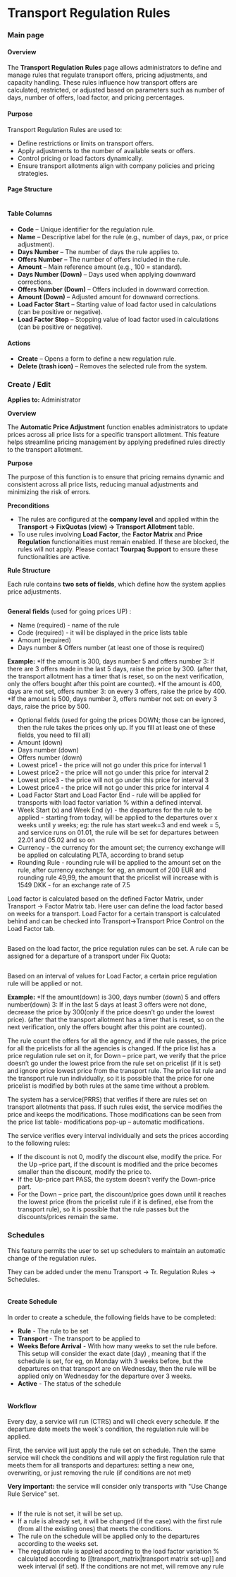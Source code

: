 # Transport Regulation Rules

### Main page

#### Overview

The **Transport Regulation Rules** page allows administrators to define and manage rules that regulate transport offers, pricing adjustments, and capacity handling. These rules influence how transport offers are calculated, restricted, or adjusted based on parameters such as number of days, number of offers, load factor, and pricing percentages.

#### Purpose

Transport Regulation Rules are used to:

* Define restrictions or limits on transport offers.
* Apply adjustments to the number of available seats or offers.
* Control pricing or load factors dynamically.
* Ensure transport allotments align with company policies and pricing strategies.

#### Page Structure

<figure><img src=".gitbook/assets/image (5) (1) (1).png" alt=""><figcaption></figcaption></figure>

#### Table Columns

* **Code** – Unique identifier for the regulation rule.
* **Name** – Descriptive label for the rule (e.g., number of days, pax, or price adjustment).
* **Days Number** – The number of days the rule applies to.
* **Offers Number** – The number of offers included in the rule.
* **Amount** – Main reference amount (e.g., 100 = standard).
* **Days Number (Down)** – Days used when applying downward corrections.
* **Offers Number (Down)** – Offers included in downward correction.
* **Amount (Down)** – Adjusted amount for downward corrections.
* **Load Factor Start** – Starting value of load factor used in calculations (can be positive or negative).
* **Load Factor Stop** – Stopping value of load factor used in calculations (can be positive or negative).

#### Actions

* **Create** – Opens a form to define a new regulation rule.
* **Delete (trash icon)** – Removes the selected rule from the system.

### Create / Edit

**Applies to:** Administrator

**Overview**

The **Automatic Price Adjustment** function enables administrators to update prices across all price lists for a specific transport allotment. This feature helps streamline pricing management by applying predefined rules directly to the transport allotment.

**Purpose**

The purpose of this function is to ensure that pricing remains dynamic and consistent across all price lists, reducing manual adjustments and minimizing the risk of errors.

**Preconditions**

* The rules are configured at the **company level** and applied within the **Transport → FixQuotas (view) → Transport Allotment** table.
* To use rules involving **Load Factor**, the **Factor Matrix** and **Price Regulation** functionalities must remain enabled. If these are blocked, the rules will not apply. Please contact **Tourpaq Support** to ensure these functionalities are active.

**Rule Structure**

Each rule contains **two sets of fields**, which define how the system applies price adjustments.

<figure><img src=".gitbook/assets/image (7) (1) (1) (1) (1) (1) (1) (1) (1) (1) (1) (1) (1) (1) (1) (1) (1) (1) (1).png" alt=""><figcaption></figcaption></figure>

**General fields** (used for going prices UP) :&#x20;

* Name (required) - name of the rule
* Code (required) - it will be displayed in the price lists table&#x20;
* Amount (required)&#x20;
* Days number & Offers number (at least one of those is required)

**Example:** \*If the amount is 300, days number 5 and offers number 3: If there are 3 offers made in the last 5 days, raise the price by 300. (after that, the transport allotment has a timer that is reset, so on the next verification, only the offers bought after this point are counted). \*If the amount is 400, days are not set, offers number 3: on every 3 offers, raise the price by 400. \*If the amount is 500, days number 3, offers number not set: on every 3 days, raise the price by 500.

* Optional fields (used for going the prices DOWN; those can be ignored, then the rule takes the prices only up. If you fill at least one of these fields, you need to fill all)&#x20;
* Amount (down)
* Days number (down)
* Offers number (down)
* Lowest price1 - the price will not go under this price for interval 1&#x20;
* Lowest price2 - the price will not go under this price for interval 2&#x20;
* Lowest price3 - the price will not go under this price for interval 3
* Lowest price4 - the price will not go under this price for interval 4
* Load Factor Start and Load Factor End - rule will be applied for transports with load factor variation % within a defined interval.
* Week Start (x) and Week End (y) - the departures for the rule to be applied - starting from today, will be applied to the departures over x weeks until y weeks; eg: the rule has start week=3 and end week = 5, and service runs on 01.01, the rule will be set for departures between 22.01 and 05.02 and so on
* Currency - the currency for the amount set; the currency exchange will be applied on calculating PLTA, according to brand setup&#x20;
* Rounding Rule - rounding rule will be applied to the amount set on the rule, after currency exchange: for eg, an amount of 200 EUR and rounding rule 49,99, the amount that the pricelist will increase with is 1549 DKK - for an exchange rate of 7.5

Load factor is calculated based on the defined Factor Matrix, under Transport -> Factor Matrix tab. Here user can define the load factor based on weeks for a transport. Load Factor for a certain transport is calculated behind and can be checked into Transport->Transport Price Control on the Load Factor tab.

<figure><img src=".gitbook/assets/image (8) (1) (1) (1) (1) (1) (1) (1) (1) (1) (1) (1) (1) (1) (1) (1).png" alt=""><figcaption></figcaption></figure>

Based on the load factor, the price regulation rules can be set. A rule can be assigned for a departure of a transport under Fix Quota:

<figure><img src=".gitbook/assets/image (9) (1) (1) (1) (1) (1) (1) (1) (1) (1) (1) (1) (1) (1).png" alt=""><figcaption></figcaption></figure>

Based on an interval of values for Load Factor, a certain price regulation rule will be applied or not.

**Example:** \*If the amount(down) is 300, days number (down) 5 and offers number(down) 3: If in the last 5 days at least 3 offers were not done, decrease the price by 300(only if the price doesn’t go under the lowest price). (after that the transport allotment has a timer that is reset, so on the next verification, only the offers bought after this point are counted).

The rule count the offers for all the agency, and if the rule passes, the price for all the pricelists for all the agencies is changed. If the price list has a price regulation rule set on it, for Down – price part, we verify that the price doesn’t go under the lowest price from the rule set on pricelist (if it is set) and ignore price lowest price from the transport rule. The price list rule and the transport rule run individually, so it is possible that the price for one pricelist is modified by both rules at the same time without a problem.

The system has a service(PRRS) that verifies if there are rules set on transport allotments that pass. If such rules exist, the service modifies the price and keeps the modifications. Those modifications can be seen from the price list table- modifications pop-up – automatic modifications.

The service verifies every interval individually and sets the prices according to the following rules:

* If the discount is not 0, modify the discount else, modify the price. For the Up –price part, if the discount is modified and the price becomes smaller than the discount, modify the price to.
* If the Up-price part PASS, the system doesn’t verify the Down-price part.
* For the Down – price part, the discount/price goes down until it reaches the lowest price (from the pricelist rule if it is defined, else from the transport rule), so it is possible that the rule passes but the discounts/prices remain the same.

### Schedules <a href="#schedules" id="schedules"></a>

This feature permits the user to set up schedulers to maintain an automatic change of the regulation rules.

They can be added under the menu Transport -> Tr. Regulation Rules -> Schedules.

<figure><img src=".gitbook/assets/image (10) (1) (1) (1) (1) (1) (1) (1) (1) (1) (1) (1) (1) (1).png" alt=""><figcaption></figcaption></figure>

#### **Create Schedule**

In order to create a schedule, the following fields have to be completed:

* **Rule** - The rule to be set
* **Transport** - The transport to be applied to
* **Weeks Before Arrival** - With how many weeks to set the rule before. This setup will consider the exact date (day) , meaning that if the schedule is set, for eg, on Monday with 3 weeks before, but the departures on that transport are on Wednesday, then the rule will be applied only on Wednesday for the departure over 3 weeks.
* **Active** - The status of the schedule

<figure><img src=".gitbook/assets/image (11) (1) (1) (1) (1) (1) (1) (1) (1) (1) (1) (1) (1).png" alt=""><figcaption></figcaption></figure>

#### **Workflow**

Every day, a service will run (CTRS) and will check every schedule. If the departure date meets the week's condition, the regulation rule will be applied.

First, the service will just apply the rule set on schedule. Then the same service will check the conditions and will apply the first regulation rule that meets them for all transports and departures: setting a new one, overwriting, or just removing the rule (if conditions are not met)

**Very important:** the service will consider only transports with "Use Change Rule Service" set.

<figure><img src=".gitbook/assets/image (12) (1) (1) (1) (1) (1) (1) (1) (1) (1) (1).png" alt=""><figcaption></figcaption></figure>

* If the rule is not set, it will be set up.
* If a rule is already set, it will be changed (if the case) with the first rule (from all the existing ones) that meets the conditions.
* The rule on the schedule will be applied only to the departures according to the weeks set.
* The regulation rule is applied according to the load factor variation % calculated according to \[\[transport\_matrix|transport matrix set-up]] and week interval (if set). If the conditions are not met, will remove any rule
